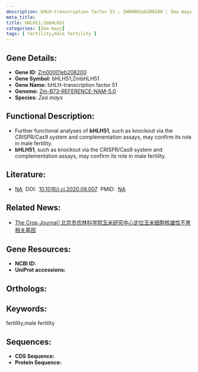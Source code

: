 ```yaml
---
description: bHLH-transcription factor 51 ; Zm00001eb208200 ; Zea mays
meta_title:
title: bHLH51;ZmbHLH51
categories: [Zea mays]
tags: [ fertility,male fertility ]
---
```


## Gene Details:
- **Gene ID:**	[Zm00001eb208200]()
- **Gene Symbol:** bHLH51;ZmbHLH51
- **Gene Name:** bHLH-transcription factor 51
- **Genome:** [Zm-B73-REFERENCE-NAM-5.0]()
- **Species:** *Zea mays*

## Functional Description:
   - Further functional analyses of **bHLH51**, such as knockout via the CRISPR/Cas9 system and complementation assays, may confirm its role in male fertility.
   - **bHLH51**, such as knockout via the CRISPR/Cas9 system and complementation assays, may confirm its role in male fertility.

## Literature:
   - [NA]( https://www.sciencedirect.com/science/article/pii/S2214514120301537)&nbsp;&nbsp;DOI:&nbsp;&nbsp;[10.1016/j.cj.2020.09.007](https://www.sciencedirect.com/science/article/pii/S2214514120301537)&nbsp;&nbsp;PMID:&nbsp;&nbsp;[NA](https://pubmed.ncbi.nlm.nih.gov/NA/)

## Related News:
   - [The Crop Journal│北京市农林科学院玉米研究中心定位玉米细胞核雄性不育相关基因](https://mp.weixin.qq.com/s?__biz=Mzg3MDEwNDEyMg==&mid=2247503636&idx=5&sn=3324a205f4ac9cae7a926d637d9da090&chksm=ce906241f9e7eb57bc56f425c199a75ddc8809f67a14f29e0703433f2d3a43e3bc82c0b9ed9f&scene=27#wechat_redirect)

## Gene Resources:
- **NCBI ID:** [](https://www.ncbi.nlm.nih.gov/gene/?term=)
- **UniProt accessions:** [](https://www.uniprot.org/uniprotkb//entry)

## Orthologs:


## Keywords:
fertility,male fertility

## Sequences:
- **CDS Sequence:**
- **Protein Sequence:**
